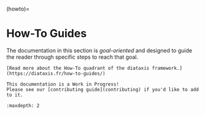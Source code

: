 (howto)=

# How-To Guides

The documentation in this section is _goal-oriented_ and designed to guide the
reader through specific steps to reach that goal.

```{note}
[Read more about the How-To quadrant of the diataxis framework.](https://diataxis.fr/how-to-guides/)
```

```{attention}
This documentation is a Work in Progress!
Please see our [contributing guide](contributing) if you'd like to add to it.
```

```{toctree}
:maxdepth: 2
```

